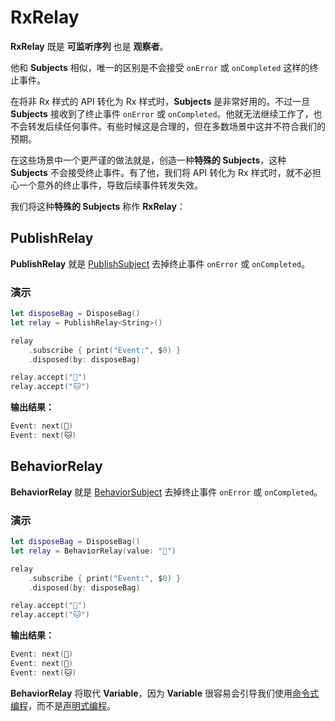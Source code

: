 # RxRelay

**RxRelay** 既是 **可监听序列** 也是 **观察者**。

他和 **Subjects** 相似，唯一的区别是不会接受 `onError` 或 `onCompleted` 这样的终止事件。

在将非 Rx 样式的 API 转化为 Rx 样式时，**Subjects** 是非常好用的。不过一旦 **Subjects** 接收到了终止事件 `onError` 或 `onCompleted`。他就无法继续工作了，也不会转发后续任何事件。有些时候这是合理的，但在多数场景中这并不符合我们的预期。

在这些场景中一个更严谨的做法就是，创造一种**特殊的 Subjects**，这种 **Subjects** 不会接受终止事件。有了他，我们将 API 转化为 Rx 样式时，就不必担心一个意外的终止事件，导致后续事件转发失效。

我们将这种**特殊的 Subjects** 称作 **RxRelay**：


## PublishRelay
**PublishRelay** 就是 [PublishSubject] 去掉终止事件 `onError` 或 `onCompleted`。


### 演示

```swift
let disposeBag = DisposeBag()
let relay = PublishRelay<String>()

relay
    .subscribe { print("Event:", $0) }
    .disposed(by: disposeBag)

relay.accept("🐶")
relay.accept("🐱")
```

**输出结果：**

```swift
Event: next(🐶)
Event: next(🐱)
```

## BehaviorRelay
**BehaviorRelay** 就是 [BehaviorSubject] 去掉终止事件 `onError` 或 `onCompleted`。

### 演示

```swift
let disposeBag = DisposeBag()
let relay = BehaviorRelay(value: "🔴")

relay
    .subscribe { print("Event:", $0) }
    .disposed(by: disposeBag)

relay.accept("🐶")
relay.accept("🐱")
```

**输出结果：**

```swift
Event: next(🔴)
Event: next(🐶)
Event: next(🐱)
```

**BehaviorRelay** 将取代 **Variable**，因为 **Variable** 很容易会引导我们使用[命令式编程]，而不是[声明式编程]。


[PublishSubject]:/content/rxswift_core/observable_and_observer/publish_subject.md
[BehaviorSubject]:/content/rxswift_core/observable_and_observer/behavior_subject.md
[命令式编程]:https://zh.wikipedia.org/wiki/%E6%8C%87%E4%BB%A4%E5%BC%8F%E7%B7%A8%E7%A8%8B
[声明式编程]:https://zh.wikipedia.org/wiki/%E5%AE%A3%E5%91%8A%E5%BC%8F%E7%B7%A8%E7%A8%8B